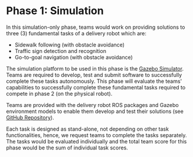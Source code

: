 # Phase 1: Simulation

In this simulation-only phase, teams would work on providing solutions to three (3) fundamental tasks of a delivery robot which are: 

* Sidewalk following (with obstacle avoidance)
* Traffic sign detection and recognition
* Go-to-goal navigation (with obstacle avoidance)

The simulation platform to be used in this phase is the [Gazebo Simulator](http://gazebosim.org/). Teams are required to develop, test and submit software to successfully complete these tasks autonomously. This phase will evaluate the teams' capabilities to successfully complete these fundamental tasks required to compete in phase 2 (on the physical robot).

Teams are provided with the delivery robot ROS packages and Gazebo environment models to enable them develop and test their solutions (see [GitHub Repository](https://github.com/PARC-Robotics/PARC-Engineers-League)).

Each task is designed as stand-alone, not depending on other task functionalities, hence, we request teams to complete the tasks separately. The tasks would be evaluated individually and the total team score for this phase would be the sum of individual task scores.


